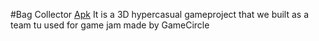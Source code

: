 #Bag Collector
[Apk](https://github.com/TeamAlbatros/The-Game-Circle-Competition-Team-Albatros/blob/main/apkVersion/bagRush.apk)
It is a 3D hypercasual gameproject that we built as a team tu used for game jam made by GameCircle
